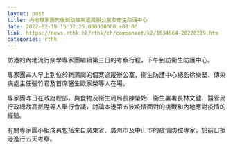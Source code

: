 ```yaml
---
layout: post
title: 內地專家團先後到訪個案追蹤辦公室及衞生防護中心
date: 2022-02-19 15:32:25.000000000 +08:00
link: https://news.rthk.hk/rthk/ch/component/k2/1634664-20220219.htm
categories: rthk
---
```


訪港的內地流行病學專家團繼續第三日的考察行程，下午到訪衞生防護中心。

專家團四人早上到位於新蒲崗的個案追蹤辦公室，衞生防護中心總監徐樂堅、傳染病處主任張竹君及首席醫生歐家榮等人在場。

專家團昨日在政府總部，與食物及衞生局局長陳肇始、衞生署署長林文健、醫管局行政總裁高拔陞等人舉行會議，討論本港第五波疫情面對的挑戰和內地應對疫情的經驗。

有關專家團小組成員包括來自廣東省、廣州市及中山市的疫情防控專家，於前日抵港進行五天考察。
